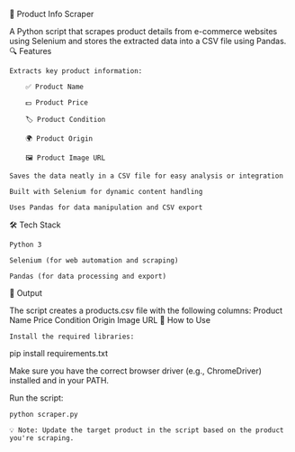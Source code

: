 🛒 Product Info Scraper

A Python script that scrapes product details from e-commerce websites using Selenium and stores the extracted data into a CSV file using Pandas.
🔍 Features

    Extracts key product information:

        ✅ Product Name

        💵 Product Price

        🏷️ Product Condition

        🌍 Product Origin

        🖼️ Product Image URL

    Saves the data neatly in a CSV file for easy analysis or integration

    Built with Selenium for dynamic content handling

    Uses Pandas for data manipulation and CSV export

🛠️ Tech Stack

    Python 3

    Selenium (for web automation and scraping)

    Pandas (for data processing and export)

📁 Output

The script creates a products.csv file with the following columns:
Product Name	Price	Condition	Origin	Image URL
🚀 How to Use

    Install the required libraries:

pip install requirements.txt

Make sure you have the correct browser driver (e.g., ChromeDriver) installed and in your PATH.

Run the script:

    python scraper.py

    💡 Note: Update the target product in the script based on the product you're scraping.
